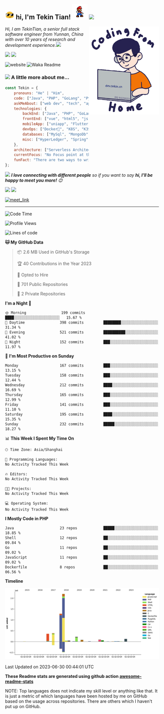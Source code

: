 <h2><img src="assets/sunglasses.gif" width="30"/> hi, I'm Tekin Tian! <img src="assets/giphy.gif" width="50"> <a href="https://github.com/tekintian/tekintian/blob/main/README-zh.md" target="_blank"><img src="https://img.shields.io/badge/%E7%AE%80%E4%BD%93%E4%B8%AD%E6%96%87-46a2f1.svg?&style=flat-square&logo=github&logoColor=white&link=https://github.com/tekintian/tekintian/blob/main/README-zh.md"></a></h2>
<img align='right' src="assets/work.gif" width="230">

<p><em>Hi, I am TekinTian, a senior full stack software engineer from Yunnan, China with over 10 years of research and development experience.<img src="https://media.giphy.com/media/WUlplcMpOCEmTGBtBW/giphy.gif" width="30"> 
</em></p>
 
<img src="https://img.shields.io/static/v1?label=Email:&message=tekintian@gmail.com&color=blue">  <img src="https://img.shields.io/static/v1?label=QQ:&message=932256355&color=blue"> 

![website](https://img.shields.io/badge/Website-46a2f1.svg?&style=flat-square&logo=Google-Chrome&logoColor=white&link=http://dev.yunnan.ws/) 
![Waka Readme](https://github.com/tekintian/tekintian/workflows/Waka%20Readme/badge.svg)
 
### <img src="https://media.giphy.com/media/VgCDAzcKvsR6OM0uWg/giphy.gif" width="50"> A little more about me...  

```javascript
const Tekin = {
    pronouns: "He" | "Him",
    code: ["Java", "PHP", "GoLang", "Python", "C/C++", "Javascript", "VueJs", "Flutter"],
    askMeAbout: ["web dev", "tech", "app dev", "weixin miniapp", "desktop app", "Chrome Extenssion"],
    technologies: {
        backEnd: ["Java", "PHP", "GoLang", "Python", "C/C++"],
        frontEnd: ["vue", "html5", "js", "qt", "uniapp", "Chrome Extenssion"],
        mobileApp: ["uniapp", "Flutter", "Android Native"],
        devOps: ["Docker🐳", "K8S", "K3S", "AliYun", "Nginx"],
        databases: ["MySql", "MongoDb", "Oracle", "SqlServer"],
        misc: ["HyperLedger", "Spring", "Nacos", "dubbo", "laravel", "tp"]
    },
    architecture: ["Serverless Architecture", "Progressive web applications", "Single page applications"],
    currentFocus: "No Focus point at this time",
    funFact: "There are two ways to write error-free programs; only the third one works"
};
```

<img src="https://media.giphy.com/media/LnQjpWaON8nhr21vNW/giphy.gif" width="60"> <em><b>I love connecting with different people</b> so if you want to say <b>hi, I'll be happy to meet you more!</b> 😊</em>

<img src="https://img.shields.io/static/v1?label=Email:&message=tekintian@gmail.com&color=blue">

<img src="https://img.shields.io/static/v1?label=QQ:&message=932256355&color=blue">

<a href="https://calendly.com/tekintian/30min" target="_blank"><img width="498" alt="meet_link" src="https://user-images.githubusercontent.com/15426564/144297439-f530f383-e73e-41e0-9914-a9b7d3f432e5.png"></a>

---
<!--START_SECTION:waka-->
![Code Time](http://img.shields.io/badge/Code%20Time-0%20secs-blue)

![Profile Views](http://img.shields.io/badge/Profile%20Views-1-blue)

![Lines of code](https://img.shields.io/badge/From%20Hello%20World%20I%27ve%20Written-4.9%20million%20lines%20of%20code-blue)

**🐱 My GitHub Data** 

> 📦 2.6 MB Used in GitHub's Storage 
 > 
> 🏆 40 Contributions in the Year 2023
 > 
> 💼 Opted to Hire
 > 
> 📜 701 Public Repositories 
 > 
> 🔑 2 Private Repositories 
 > 
**I'm a Night 🦉** 

```text
🌞 Morning                199 commits         ████░░░░░░░░░░░░░░░░░░░░░   15.67 % 
🌆 Daytime                398 commits         ████████░░░░░░░░░░░░░░░░░   31.34 % 
🌃 Evening                521 commits         ██████████░░░░░░░░░░░░░░░   41.02 % 
🌙 Night                  152 commits         ███░░░░░░░░░░░░░░░░░░░░░░   11.97 % 
```
📅 **I'm Most Productive on Sunday** 

```text
Monday                   167 commits         ███░░░░░░░░░░░░░░░░░░░░░░   13.15 % 
Tuesday                  158 commits         ███░░░░░░░░░░░░░░░░░░░░░░   12.44 % 
Wednesday                212 commits         ████░░░░░░░░░░░░░░░░░░░░░   16.69 % 
Thursday                 165 commits         ███░░░░░░░░░░░░░░░░░░░░░░   12.99 % 
Friday                   141 commits         ███░░░░░░░░░░░░░░░░░░░░░░   11.10 % 
Saturday                 195 commits         ████░░░░░░░░░░░░░░░░░░░░░   15.35 % 
Sunday                   232 commits         █████░░░░░░░░░░░░░░░░░░░░   18.27 % 
```


📊 **This Week I Spent My Time On** 

```text
🕑︎ Time Zone: Asia/Shanghai

💬 Programming Languages: 
No Activity Tracked This Week

🔥 Editors: 
No Activity Tracked This Week

🐱‍💻 Projects: 
No Activity Tracked This Week

💻 Operating System: 
No Activity Tracked This Week
```

**I Mostly Code in PHP** 

```text
Java                     23 repos            █████░░░░░░░░░░░░░░░░░░░░   18.85 % 
Shell                    12 repos            ██░░░░░░░░░░░░░░░░░░░░░░░   09.84 % 
Go                       11 repos            ██░░░░░░░░░░░░░░░░░░░░░░░   09.02 % 
JavaScript               11 repos            ██░░░░░░░░░░░░░░░░░░░░░░░   09.02 % 
Dockerfile               8 repos             ██░░░░░░░░░░░░░░░░░░░░░░░   06.56 % 
```



**Timeline**

![Lines of Code chart](https://raw.githubusercontent.com/tekintian/tekintian/main/assets/bar_graph.png)


 Last Updated on 2023-06-30 00:44:01 UTC
<!--END_SECTION:waka-->

**These Readme stats are generated using github action [awesome-readme-stats](https://github.com/cxsw/waka-readme-stats)**

NOTE: Top languages does not indicate my skill level or anything like that. It is just a metric of which languages have been hosted by me on GitHub based on the usage across repositories. There are others which I haven't put up on GitHub.
